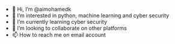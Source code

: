 - 👋 Hi, I’m @aimohamedk
- 👀 I’m interested in python, machine learning and cyber security
- 🌱 I’m currently learning cyber security
- 💞️ I’m looking to collaborate on other platforms
- 📫 How to reach me on email account

<!---
aimohamedk/aimohamedk is a ✨ special ✨ repository because its `README.md` (this file) appears on your GitHub profile.
You can click the Preview link to take a look at your changes.
--->
